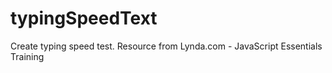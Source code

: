 # typingSpeedText
Create typing speed test.
Resource from Lynda.com - JavaScript Essentials Training
